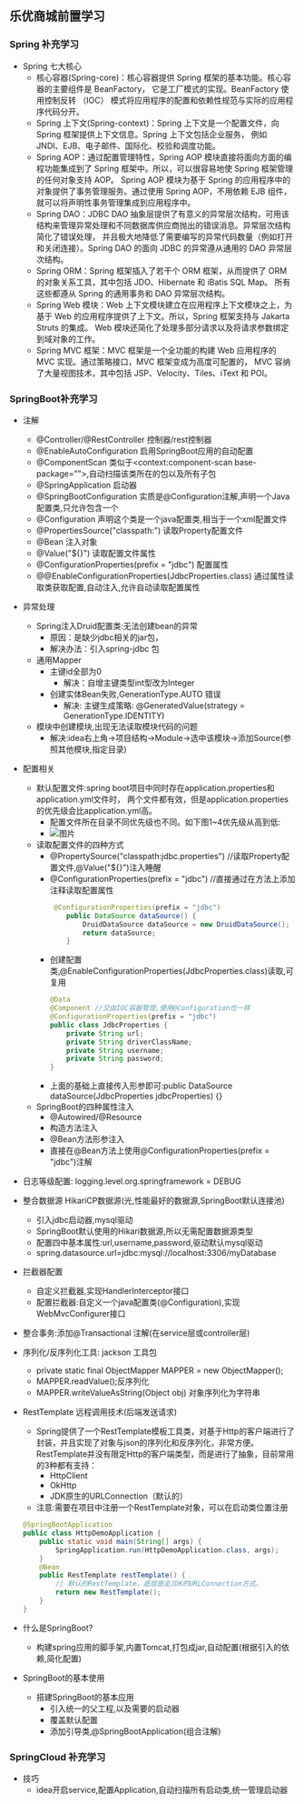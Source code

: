 ## 乐优商城前置学习

### Spring 补充学习
- Spring 七大核心
   - 核心容器(Spring-core)：核心容器提供 Spring 框架的基本功能。核心容器的主要组件是 BeanFactory，
     它是工厂模式的实现。BeanFactory 使用控制反转 （IOC） 模式将应用程序的配置和依赖性规范与实际的应用程序代码分开。
   - Spring 上下文(Spring-context)：Spring 上下文是一个配置文件，向 Spring 框架提供上下文信息。Spring 上下文包括企业服务，
     例如 JNDI、EJB、电子邮件、国际化、校验和调度功能。
   - Spring AOP：通过配置管理特性，Spring AOP 模块直接将面向方面的编程功能集成到了 Spring 框架中。所以，可以很容易地使 Spring 框架管理的任何对象支持 AOP。
     Spring AOP 模块为基于 Spring 的应用程序中的对象提供了事务管理服务。通过使用 Spring AOP，不用依赖 EJB 组件，就可以将声明性事务管理集成到应用程序中。
   - Spring DAO：JDBC DAO 抽象层提供了有意义的异常层次结构，可用该结构来管理异常处理和不同数据库供应商抛出的错误消息。异常层次结构简化了错误处理，
     并且极大地降低了需要编写的异常代码数量（例如打开和关闭连接）。Spring DAO 的面向 JDBC 的异常遵从通用的 DAO 异常层次结构。
   - Spring ORM：Spring 框架插入了若干个 ORM 框架，从而提供了 ORM 的对象关系工具，其中包括 JDO、Hibernate 和 iBatis SQL Map。
     所有这些都遵从 Spring 的通用事务和 DAO 异常层次结构。
   - Spring Web 模块：Web 上下文模块建立在应用程序上下文模块之上，为基于 Web 的应用程序提供了上下文。所以，Spring 框架支持与 Jakarta Struts 的集成。
     Web 模块还简化了处理多部分请求以及将请求参数绑定到域对象的工作。 
   - Spring MVC 框架：MVC 框架是一个全功能的构建 Web 应用程序的 MVC 实现。通过策略接口，MVC 框架变成为高度可配置的，
     MVC 容纳了大量视图技术，其中包括 JSP、Velocity、Tiles、iText 和 POI。

### SpringBoot补充学习

- 注解
   - @Controller/@RestController 控制器/rest控制器
   - @EnableAutoConfiguration 启用SpringBoot应用的自动配置
   - @ComponentScan 类似于<context:component-scan base-package="">,自动扫描该类所在的包以及所有子包
   - @SpringApplication 启动器
   - @SpringBootConfiguration 实质是@Configuration注解,声明一个Java配置类,只允许包含一个
   - @Configuration 声明这个类是一个java配置类,相当于一个xml配置文件
   - @PropertiesSource("classpath:")  读取Property配置文件
   - @Bean 注入对象
   - @Value("${}") 读取配置文件属性
   - @ConfigurationProperties(prefix = "jdbc") 配置属性
   - @@EnableConfigurationProperties(JdbcProperties.class) 通过属性读取类获取配置,自动注入,允许自动读取配置属性
   

- 异常处理
    - Spring注入Druid配置类:无法创建bean的异常
        - 原因：是缺少jdbc相关的jar包， 
        - 解决办法：引入spring-jdbc 包
    - 通用Mapper
        - 主键id全部为0
            - 解决：自增主键类型int型改为Integer
        - 创建实体Bean失败,GenerationType.AUTO 错误
            - 解决: 主键生成策略: @GeneratedValue(strategy = GenerationType.IDENTITY)
    - 模块中创建模块,出现无法读取模块代码的问题
        - 解决:idea右上角->项目结构->Module->选中该模块->添加Source(参照其他模块,指定目录)
    
    
    
- 配置相关
    - 默认配置文件:spring boot项目中同时存在application.properties和application.yml文件时，
                  两个文件都有效，但是application.properties的优先级会比application.yml高。
        -  配置文件所在目录不同优先级也不同。如下图1~4优先级从高到低:
        - ![图片](https://img-blog.csdn.net/20180921103443224?watermark/2/text/aHR0cHM6Ly9ibG9nLmNzZG4ubmV0L3UwMTQwNDk1MjE=/font/5a6L5L2T/fontsize/400/fill/I0JBQkFCMA==/dissolve/70)
    - 读取配置文件的四种方式
        - @PropertySource("classpath:jdbc.properties") //读取Property配置文件,@Value("${}")注入睡醒
        - @ConfigurationProperties(prefix = "jdbc") //直接通过在方法上添加注释读取配置属性
            ```java
             @ConfigurationProperties(prefix = "jdbc")
                public DataSource dataSource() {
                    DruidDataSource dataSource = new DruidDataSource();
                    return dataSource;
                }
            ```   
        - 创建配置类,@EnableConfigurationProperties(JdbcProperties.class)读取,可复用
            ```java
            @Data
            @Component //交由IOC容器管理,使用@Configuration也一样
            @ConfigurationProperties(prefix = "jdbc")
            public class JdbcProperties {
                private String url;
                private String driverClassName;
                private String username;
                private String password;
            }
            ```     
        - 上面的基础上直接传入形参即可:public DataSource dataSource(JdbcProperties jdbcProperties) {}
    - SpringBoot的四种属性注入
        - @Autowired/@Resource
        - 构造方法注入
        - @Bean方法形参注入
        - 直接在@Bean方法上使用@ConfigurationProperties(prefix = "jdbc")注解
        
- 日志等级配置: logging.level.org.springframework = DEBUG

- 整合数据源 HikariCP数据源(光,性能最好的数据源,SpringBoot默认连接池)
    - 引入jdbc启动器,mysql驱动
    - SpringBoot默认使用的Hikari数据源,所以无需配置数据源类型
    - 配置四中基本属性:url,username,password,驱动默认mysql驱动
    - spring.datasource.url=jdbc:mysql://localhost:3306/myDatabase  
- 拦截器配置
    - 自定义拦截器,实现HandlerInterceptor接口
    - 配置拦截器:自定义一个java配置类(@Configuration),实现WebMvcConfigurer接口
- 整合事务:添加@Transactional 注解(在service层或controller层)
- 序列化/反序列化工具: jackson 工具包
    - private static final ObjectMapper MAPPER = new ObjectMapper();
    - MAPPER.readValue();反序列化
    - MAPPER.writeValueAsString(Object obj) 对象序列化为字符串
- RestTemplate 远程调用技术(后端发送请求)
    - Spring提供了一个RestTemplate模板工具类，对基于Http的客户端进行了封装，并且实现了对象与json的序列化和反序列化，非常方便。RestTemplate并没有限定Http的客户端类型，而是进行了抽象，目前常用的3种都有支持：
      - HttpClient
      - OkHttp
      - JDK原生的URLConnection（默认的）
    - 注意:需要在项目中注册一个RestTemplate对象，可以在启动类位置注册
    ```java
    @SpringBootApplication
    public class HttpDemoApplication {
    	public static void main(String[] args) {
    		SpringApplication.run(HttpDemoApplication.class, args);
    	}
    	@Bean
    	public RestTemplate restTemplate() {
            // 默认的RestTemplate，底层是走JDK的URLConnection方式。
    		return new RestTemplate();
    	}
    }
    ```

 
- 什么是SpringBoot?
    - 构建spring应用的脚手架,内置Tomcat,打包成jar,自动配置(根据引入的依赖,简化配置)
- SpringBoot的基本使用
    - 搭建SpringBoot的基本应用
        - 引入统一的父工程,以及需要的启动器
        - 覆盖默认配置
        - 添加引导类,@SpringBootApplication(组合注解)
        
        
        
### SpringCloud 补充学习


- 技巧
    - idea开启service,配置Application,自动扫描所有启动类,统一管理启动器
